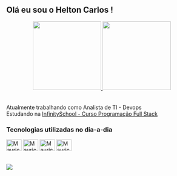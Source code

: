## Olá eu sou o Helton Carlos !
<div align="center">
  <a href="https://github.com/Helton-TI">
  <img height="180em" src="https://github-readme-stats.vercel.app/api?username=Helton-TI&show_icons=true&theme=tokyonight&include_all_commits=true&count_private=true"/>
  <img height="180em" src="https://github-readme-stats.vercel.app/api/top-langs/?username=Helton-TI&layout=compact&langs_count=7&theme=tokyonight"/>
  </a>
</div>
  <br/>
  <br/>
<div style="display: inline_block">
  Atualmente trabalhando como Analista de TI - Devops 
  <br/>
  Estudando na <a href="http://infinityschool.com.br/">InfinitySchool - Curso Programação Full Stack </a>
</div>

### Tecnologias utilizadas no dia-a-dia
<div style="display: inline_block">
  <link rel="stylesheet" href="https://cdn.jsdelivr.net/gh/devicons/devicon@v2.15.1/devicon.min.css">
  <img align="center" alt="Mauricio-Js" height="30" width="40" src="https://cdn.jsdelivr.net/gh/devicons/devicon/icons/linux/linux-original.svg" />
  <img align="center" alt="Mauricio-Ts" height="30" width="40" src="https://cdn.jsdelivr.net/gh/devicons/devicon/icons/python/python-original.svg" />
  <img align="center" alt="Mauricio-Docker" height="30" width="40" src="https://cdn.jsdelivr.net/gh/devicons/devicon/icons/docker/docker-original-wordmark.svg" />
  <img align="center" alt="Mauricio-Java" height="30" width="40" src="https://cdn.jsdelivr.net/gh/devicons/devicon/icons/javascript/javascript-original.svg" />
  </div>
<br>
<div>
  <br>
  <a href="https://www.linkedin.com/in/helton-carlos-b1b1366b" target="_blank"><img src="https://img.shields.io/badge/-LinkedIn-%230077B5?style=for-the-badge&logo=linkedin&logoColor=white" target="_blank"></a> 
 
 
  
  
  
  
  
  
  
